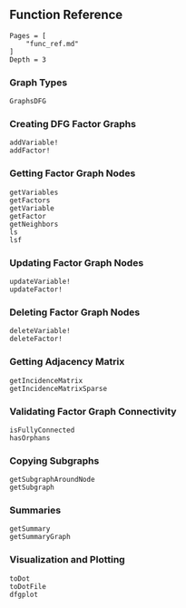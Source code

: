 ## Function Reference

```@contents
Pages = [
    "func_ref.md"
]
Depth = 3
```

### Graph Types
```@docs
GraphsDFG
```

### Creating DFG Factor Graphs
```@docs
addVariable!
addFactor!
```

### Getting Factor Graph Nodes
```@docs
getVariables
getFactors
getVariable
getFactor
getNeighbors
ls
lsf
```

### Updating Factor Graph Nodes
```@docs
updateVariable!
updateFactor!
```

### Deleting Factor Graph Nodes
```@docs
deleteVariable!
deleteFactor!
```

### Getting Adjacency Matrix
```@docs
getIncidenceMatrix
getIncidenceMatrixSparse
```

### Validating Factor Graph Connectivity
```@docs
isFullyConnected
hasOrphans
```

### Copying Subgraphs
```@docs
getSubgraphAroundNode
getSubgraph
```

### Summaries
```@docs
getSummary
getSummaryGraph
```

### Visualization and Plotting
```@docs
toDot
toDotFile
dfgplot
```
